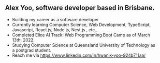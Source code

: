 ## Alex Yoo, software developer based in Brisbane.
- Building my career as a software developer
- Currently learning Computer Science, Web Development, TypeScript, Javascript, React.js, Node.js, Nest.js , etc...
- Completed Elice AI Track: Web Programming Boot Camp as of March 13th, 2022.
- Studying Computer Science at Queensland University of Technology as a postgrad student.
- Reach me via https://www.linkedin.com/in/hwanik-yoo-924b711aa/


<!---
fm247/fm247 is a ✨ special ✨ repository because its `README.md` (this file) appears on your GitHub profile.
You can click the Preview link to take a look at your changes.
--->
